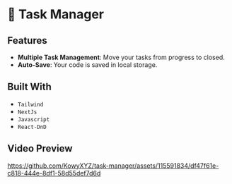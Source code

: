 # 📝 Task Manager

## Features

- **Multiple Task Management**: Move your tasks from progress to closed.
- **Auto-Save**: Your code is saved in local storage.

## Built With

- `Tailwind`
- `NextJs`
- `Javascript`
- `React-DnD`

## Video Preview

https://github.com/KowyXYZ/task-manager/assets/115591834/df47f61e-c818-444e-8df1-58d55def7d6d

